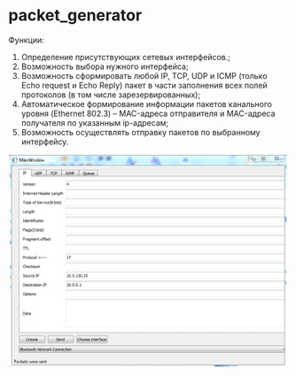 # packet_generator
Функции:
1. Определение присутствующих сетевых интерфейсов.;
2. Возможность выбора нужного интерфейса;
3. Возможность сформировать любой IP, TCP, UDP и ICMP (только Echo request и Echo Reply) пакет в части
заполнения всех полей протоколов (в том числе зарезервированных);
4. Автоматическое формирование информации пакетов канального уровня (Ethernet 802.3) – MAC-адреса отправителя и MAC-адреса получателя по указанным ip-адресам;
5. Возможность осуществлять отправку пакетов по выбранному интерфейсу.

![alt text](1.jpg)

